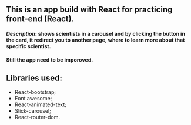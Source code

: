 ## This is an app build with React for practicing front-end (React).
#### *Description*: shows scientists in a carousel and by clicking the button in the card, it redirect you to another page, where to learn more about that specific scientist.
#### Still the app need to be imporoved.
## Libraries used:
- React-bootstrap;
- Font awesome;
- React-animated-text;
- Slick-carousel;
- React-router-dom.
